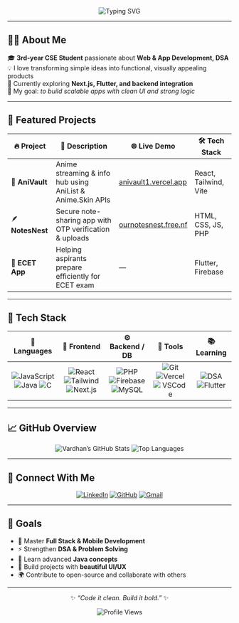 <div align="center">

<img src="https://readme-typing-svg.demolab.com?font=Poppins&size=26&duration=3000&pause=1200&color=00FFFF&center=true&vCenter=true&width=700&lines=Hey!+I'm+Vardhan+Keerthi;Web+%26+App+Developer;Exploring+Full+Stack+%26+DSA;Building+Clean+and+Creative+Projects" alt="Typing SVG" />

</div>

---

## 👨‍💻 About Me  

🎓 **3rd-year CSE Student** passionate about **Web & App Development, DSA**  
💡 I love transforming simple ideas into functional, visually appealing products  
🌱 Currently exploring **Next.js, Flutter, and backend integration**  
💭 My goal: *to build scalable apps with clean UI and strong logic*

---

## 🚀 Featured Projects  

| 🔥 Project | 📜 Description | 🌐 Live Demo | 🛠 Tech Stack |
|-------------|----------------|--------------|---------------|
| 🎴 **AniVault** | Anime streaming & info hub using AniList & Anime.Skin APIs | [anivault1.vercel.app](https://anivault1.vercel.app) | React, Tailwind, Vite |
| 🪶 **NotesNest** | Secure note-sharing app with OTP verification & uploads | [ournotesnest.free.nf](https://ournotesnest.free.nf) | HTML, CSS, JS, PHP |
| 📘 **ECET App** | Helping aspirants prepare efficiently for ECET exam | — | Flutter, Firebase |

---

## 🧰 Tech Stack  

<div align="center">

| 💬 Languages | 🎨 Frontend | ⚙️ Backend / DB | 🧩 Tools | 📚 Learning |
|:--:|:--:|:--:|:--:|:--:|
| ![JavaScript](https://img.shields.io/badge/JavaScript-F7DF1E?logo=javascript&logoColor=black) ![Java](https://img.shields.io/badge/Java-007396?logo=java&logoColor=white) ![C](https://img.shields.io/badge/C-00599C?logo=c&logoColor=white) | ![React](https://img.shields.io/badge/React-20232A?logo=react&logoColor=61DAFB) ![Tailwind](https://img.shields.io/badge/TailwindCSS-38B2AC?logo=tailwind-css&logoColor=white) ![Next.js](https://img.shields.io/badge/Next.js-000000?logo=nextdotjs&logoColor=white) | ![PHP](https://img.shields.io/badge/PHP-777BB4?logo=php&logoColor=white) ![Firebase](https://img.shields.io/badge/Firebase-FFCA28?logo=firebase&logoColor=black) ![MySQL](https://img.shields.io/badge/MySQL-005C84?logo=mysql&logoColor=white) | ![Git](https://img.shields.io/badge/Git-F05032?logo=git&logoColor=white) ![Vercel](https://img.shields.io/badge/Vercel-000000?logo=vercel&logoColor=white) ![VSCode](https://img.shields.io/badge/VSCode-007ACC?logo=visualstudiocode&logoColor=white) | ![DSA](https://img.shields.io/badge/Data%20Structures%20%26%20Algorithms-8A2BE2?logo=leetcode&logoColor=white) ![Flutter](https://img.shields.io/badge/Flutter-02569B?logo=flutter&logoColor=white) |

</div>

---

## 📈 GitHub Overview  

<div align="center">

![Vardhan’s GitHub Stats](https://github-readme-stats.vercel.app/api?username=VijayVardhan-Dev&show_icons=true&theme=tokyonight&hide_border=true&bg_color=0D1117&title_color=00FFFF&icon_color=00FFFF)
![Top Languages](https://github-readme-stats.vercel.app/api/top-langs/?username=VijayVardhan-Dev&layout=compact&theme=tokyonight&hide_border=true&bg_color=0D1117&title_color=00FFFF)

</div>

---

## 💬 Connect With Me  

<div align="center">
  
[![LinkedIn](https://img.shields.io/badge/LinkedIn-0A66C2?logo=linkedin&logoColor=white)](https://www.linkedin.com/in/keerthi-vardhan-53a53436b)
[![GitHub](https://img.shields.io/badge/GitHub-181717?logo=github&logoColor=white)](https://github.com/VijayVardhan-Dev)
[![Gmail](https://img.shields.io/badge/Email-D14836?logo=gmail&logoColor=white)](mailto:vardhankeerthi.dev@gmail.com)

</div>

---

## 🎯 Goals  

- 📘 Master **Full Stack & Mobile Development**
- ⚡ Strengthen **DSA & Problem Solving**
- 🧠 Learn advanced **Java concepts**
- 🎨 Build projects with **beautiful UI/UX**
- 🌍 Contribute to open-source and collaborate with others

---

<div align="center">

✨ *“Code it clean. Build it bold.”* ✨  

![Profile Views](https://komarev.com/ghpvc/?username=VijayVardhan-Dev&color=00FFFF&style=flat-square)

</div>

